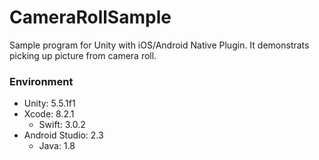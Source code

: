 # CameraRollSample

Sample program for Unity with iOS/Android Native Plugin.
It demonstrats picking up picture from camera roll.


### Environment

* Unity: 5.5.1f1
* Xcode: 8.2.1
    * Swift: 3.0.2
* Android Studio: 2.3
    * Java: 1.8

